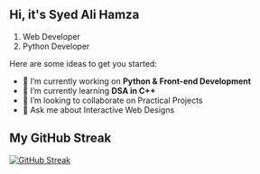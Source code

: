 ## Hi, it's Syed Ali Hamza

<!-- **SyedAliHamzaBukhari/SyedAliHamzaBukhari** is a ✨ _special_ ✨ repository because its `README.md` (this file) appears on your GitHub profile. -->

1. Web Developer 
2. Python Developer


Here are some ideas to get you started:

- 🔭 I’m currently working on **Python & Front-end Development**
- 🌱 I’m currently learning **DSA in C++**
- 👯 I’m looking to collaborate on Practical Projects
- 💬 Ask me about Interactive Web Designs

## My GitHub Streak
[![GitHub Streak](https://streak-stats.demolab.com/?user=SyedAliHamzaBukhari)](https://git.io/streak-stats&theme=dark)
